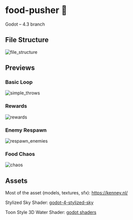 # food-pusher 🍔
Godot – 4.3 branch
## File Structure
![file_structure](https://github.com/user-attachments/assets/c5e41b6a-5663-4416-969d-418c3a03d4c9)

## Previews

### Basic Loop
![simple_throws](https://github.com/user-attachments/assets/ee2b0fcd-506b-4cbd-a93e-43fb5a5fad61)

### Rewards
![rewards](https://github.com/user-attachments/assets/1777a87d-6ccc-4d27-a8e5-49d0d55f0c20)

### Enemy Respawn
![respawn_enemies](https://github.com/user-attachments/assets/fca9508a-bc7e-42ce-a369-760412e70709)

### Food Chaos
![chaos](https://github.com/user-attachments/assets/685ff377-3da3-4166-a392-3d1373a2c733)

## Assets
Most of the asset (models, textures, sfx): https://kenney.nl/

Stylized Sky Shader: 
[godot-4-stylized-sky](https://github.com/gdquest-demos/godot-4-stylized-sky/blob/main/sky/stylized_sky.gdshader)

Toon Style 3D Water Shader:
[godot shaders](https://godotshaders.com/shader/toon-style-3d-water-shader-no-textures-needed/)
